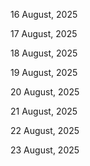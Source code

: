 16 August, 2025

17 August, 2025

18 August, 2025

19 August, 2025

20 August, 2025

21 August, 2025

22 August, 2025

23 August, 2025
